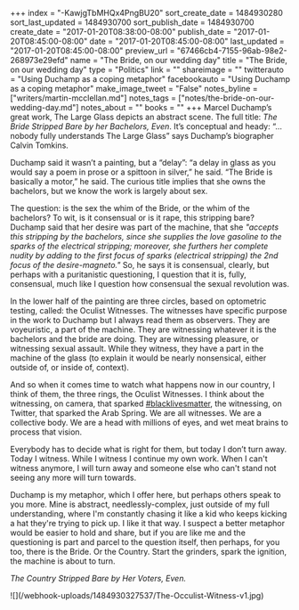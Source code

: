 +++
index = "-KawjgTbMHQx4PngBU20"
sort_create_date = 1484930280
sort_last_updated = 1484930700
sort_publish_date = 1484930700
create_date = "2017-01-20T08:38:00-08:00"
publish_date = "2017-01-20T08:45:00-08:00"
date = "2017-01-20T08:45:00-08:00"
last_updated = "2017-01-20T08:45:00-08:00"
preview_url = "67466cb4-7155-96ab-98e2-268973e29efd"
name = "The Bride, on our wedding day"
title = "The Bride, on our wedding day"
type = "Politics"
link = ""
shareimage = ""
twitterauto = "Using Duchamp as a coping metaphor"
facebookauto = "Using Duchamp as a coping metaphor"
make_image_tweet = "False"
notes_byline = ["writers/martin-mcclellan.md"]
notes_tags = ["notes/the-bride-on-our-wedding-day.md"]
notes_about = ""
books = ""
+++
Marcel Duchamp’s great work, The Large Glass depicts an abstract scene. The full title: _The Bride Stripped Bare by her Bachelors, Even_. It’s conceptual and heady: “…nobody fully understands The Large Glass” says Duchamp’s biographer Calvin Tomkins.

Duchamp said it wasn’t a painting, but a “delay”: “a delay in glass as you would say a poem in prose or a spittoon in silver,” he said. “The Bride is basically a motor,” he said. The curious title implies that she owns the bachelors, but we know the work is largely about sex.

The question: is the sex the whim of the Bride, or the whim of the bachelors? To wit, is it consensual or is it rape, this stripping bare? Duchamp said that her desire was part of the machine, that she _"accepts this stripping by the bachelors, since she supplies the love gasoline to the sparks of the electrical stripping; moreover, she furthers her complete nudity by adding to the first focus of sparks (electrical stripping) the 2nd focus of the desire-magneto."_ So, he says it is consensual, clearly, but perhaps with a puritanistic questioning, I question that it is, fully, consensual, much like I question how consensual the sexual revolution was. 

In the lower half of the painting are three circles, based on optometric testing, called: the Oculist Witnesses. The witnesses have specific purpose in the work to Duchamp but I always read them as observers. They are voyeuristic, a part of the machine. They are witnessing whatever it is the bachelors and the bride are doing. They are witnessing pleasure, or witnessing sexual assault. While they witness, they have a part in the machine of the glass (to explain it would be nearly nonsensical, either outside of, or inside of, context).

And so when it comes time to watch what happens now in our country, I think of them, the three rings, the Oculist Witnesses. I think about the witnessing, on camera, that sparked [#blacklivesmatter](https://twitter.com/hashtag/blacklivesmatter), the witnessing, on Twitter, that sparked the Arab Spring. We are all witnesses. We are a collective body. We are a head with millions of eyes, and wet meat brains to process that vision.

Everybody has to decide what is right for them, but today I don’t turn away. Today I witness. While I witness I continue my own work. When I can't witness anymore, I will turn away and someone else who can't stand not seeing any more will turn towards. 

Duchamp is my metaphor, which I offer here, but perhaps others speak to you more. Mine is abstract, needlessly-complex, just outside of my full understanding, where I'm constantly chasing it like a kid who keeps kicking a hat they're trying to pick up. I like it that way. I suspect a better metaphor would be easier to hold and share, but if you are like me and the questioning is part and parcel to the question itself, then perhaps, for you too, there is the Bride. Or the Country. Start the grinders, spark the ignition, the machine is about to turn.  

_The Country Stripped Bare by Her Voters, Even._

<p class="image">![](/webhook-uploads/1484930327537/The-Occulist-Witness-v1.jpg)</p>
